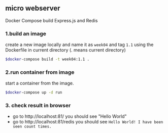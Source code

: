 ## micro webserver
Docker Compose build Express.js and Redis

### 1.build an image
create a new image locally and name it as ```week04``` and tag ```1.1``` using the Dockerfile in current directory (. means current directory)
```bash
$docker-compose build -t week04:1.1 .
```

### 2.run container from image
start a container from the image. 
```bash
$docker-compose up -d run
```

### 3. check result in browser
* go to http://localhost:81/ you should see "Hello World"
* go to http://localhost:81/redis you should see `Hello World! I have been seen count times.`
